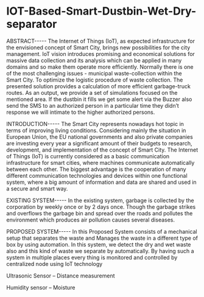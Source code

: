 # IOT-Based-Smart-Dustbin-Wet-Dry-separator
ABSTRACT-----
The Internet of Things (IoT), as expected infrastructure for the envisioned concept of Smart City, brings new possibilities for the city management. IoT vision introduces promising and economical solutions for massive data collection and its analysis which can be applied in many domains and so make them operate more efficiently. Normally there is one of the most challenging issues - municipal waste-collection within the Smart City. To optimize the logistic procedure of waste collection. The presented solution provides a calculation of more efficient garbage-truck routes. As an output, we provide a set of simulations focused on the mentioned area. If the dustbin it fills we get some alert via the Buzzer also send the SMS to an authorized person in a particular time they didn’t response we will intimate to the higher authorized persons.

INTRODUCTION-----
The Smart City represents nowadays hot topic in terms of improving living conditions. Considering mainly the situation in European Union, the EU national governments and also private companies are investing every year a significant amount of their budgets to research, development, and implementation of the concept of Smart City. The Internet of Things (IoT) is currently considered as a basic communication infrastructure for smart cities, where machines communicate automatically between each other. The biggest advantage is the cooperation of many different communication technologies and devices within one functional system, where a big amount of information and data are shared and used in a secure and smart way.

EXISTING SYSTEM-----
In the existing system, garbage is collected by the corporation by weekly once or by 2 days once. Though the garbage strikes and overflows the garbage bin and spread over the roads and pollutes the environment which produces air pollution causes several diseases.

PROPOSED SYSTEM-----
In this Proposed System consists of a mechanical setup that separates the waste and Manages the waste in a different type of box by using automation. In this system, we detect the dry and wet waste also and this kind of waste we separate by automatically. By having such a system in multiple places every thing is monitored and controlled by centralized node using IoT technology

Ultrasonic Sensor – Distance measurement

Humidity sensor – Moisture
